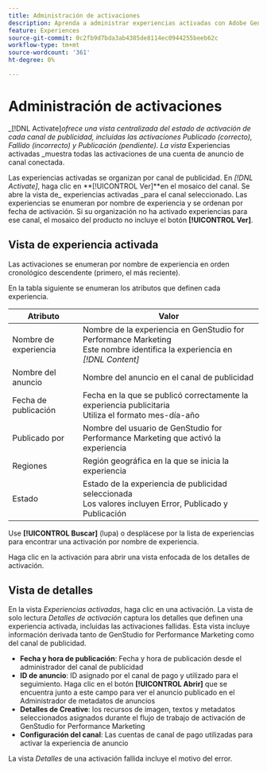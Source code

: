 ```yaml
---
title: Administración de activaciones
description: Aprenda a administrar experiencias activadas con Adobe Genstudio para Performance Marketing.
feature: Experiences
source-git-commit: 0c2fb9d7bda3ab4385de8114ec0944255beeb62c
workflow-type: tm+mt
source-wordcount: '361'
ht-degree: 0%

---
```


# Administración de activaciones

_[!DNL Activate]_ofrece una vista centralizada del estado de activación de cada canal de publicidad, incluidas las activaciones Publicado (correcto), Fallido (incorrecto) y Publicación (pendiente). La vista_ Experiencias activadas _muestra todas las activaciones de una cuenta de anuncio de canal conectada.

Las experiencias activadas se organizan por canal de publicidad. En _[!DNL Activate]_, haga clic en **[!UICONTROL Ver]**en el mosaico del canal. Se abre la vista de_ experiencias activadas _para el canal seleccionado. Las experiencias se enumeran por nombre de experiencia y se ordenan por fecha de activación. Si su organización no ha activado experiencias para ese canal, el mosaico del producto no incluye el botón **[!UICONTROL Ver]**.

## Vista de experiencia activada

Las activaciones se enumeran por nombre de experiencia en orden cronológico descendente (primero, el más reciente).

En la tabla siguiente se enumeran los atributos que definen cada experiencia.

| Atributo | Valor |
|------------------|---------------------------------------------------------------------------------------------|
| Nombre de experiencia | Nombre de la experiencia en GenStudio for Performance Marketing<br>Este nombre identifica la experiencia en _[!DNL Content]_ |
| Nombre del anuncio | Nombre del anuncio en el canal de publicidad |
| Fecha de publicación | Fecha en la que se publicó correctamente la experiencia publicitaria<br>Utiliza el formato mes-día-año |
| Publicado por | Nombre del usuario de GenStudio for Performance Marketing que activó la experiencia |
| Regiones | Región geográfica en la que se inicia la experiencia |
| Estado | Estado de la experiencia de publicidad seleccionada<br>Los valores incluyen Error, Publicado y Publicación |

Use **[!UICONTROL Buscar]** (lupa) o desplácese por la lista de experiencias para encontrar una activación por nombre de experiencia.

Haga clic en la activación para abrir una vista enfocada de los detalles de activación.

## Vista de detalles

En la vista _Experiencias activadas_, haga clic en una activación. La vista de solo lectura _Detalles de activación_ captura los detalles que definen una experiencia activada, incluidas las activaciones fallidas. Esta vista incluye información derivada tanto de GenStudio for Performance Marketing como del canal de publicidad.

* **Fecha y hora de publicación**: Fecha y hora de publicación desde el administrador del canal de publicidad
* **ID de anuncio**: ID asignado por el canal de pago y utilizado para el seguimiento. Haga clic en el botón **[!UICONTROL Abrir]** que se encuentra junto a este campo para ver el anuncio publicado en el Administrador de metadatos de anuncios
* **Detalles de Creative**: los recursos de imagen, textos y metadatos seleccionados asignados durante el flujo de trabajo de activación de GenStudio for Performance Marketing
* **Configuración del canal**: Las cuentas de canal de pago utilizadas para activar la experiencia de anuncio

La vista _Detalles_ de una activación fallida incluye el motivo del error.
